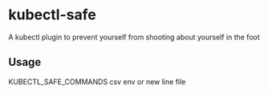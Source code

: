 # kubectl-safe
A kubectl plugin to prevent yourself from shooting about yourself in the foot

## Usage
KUBECTL_SAFE_COMMANDS csv env or new line file
